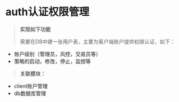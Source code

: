 # auth认证权限管理
> **实现如下功能**
> 
> 需要在DB中建一张用户表，主要为客户端账户提供权限认证，如下：
- 账户级别（管理员，风控，交易员等）
- 策略的启动，修改，停止，监控等


> **关联模块：**
- client账户管理
- db数据库管理
		

